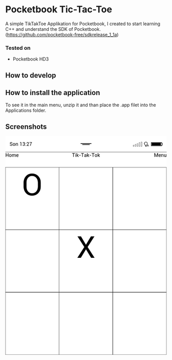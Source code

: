 # Pocketbook Tic-Tac-Toe

A simple TikTakToe Applikation for Pocketbook, I created to start learning C++ and understand the SDK of Pocketbook. (https://github.com/pocketbook-free/sdkrelease_1_1a)


### Tested on
* Pocketbook HD3

## How to develop


## How to install the application
To see it in the main menu, unzip it and than place the .app filet into the Applications folder.


## Screenshots
![Screenshot 1](/screenshots/1.bmp#raw "Pocketbook Screenshot")



